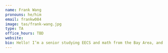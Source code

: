 ```yaml
---
name: Frank Wang
pronouns: he/him
email: frankw084
image: tas/frank-wang.jpg
type: TA
office_hours: TBD
website: 
bio: Hello! I’m a senior studying EECS and math from the Bay Area, and this is my 4th time TAing 70. Go Warriors.
---
```

